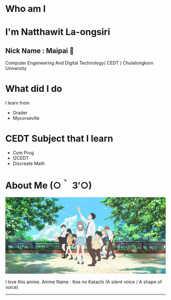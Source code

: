 # Who am I

# **I'm Natthawit La-ongsiri**
## Nick Name : Maipai 🎍

Computer Engeneering And Digital Technology( CEDT ) Chulalongkorn University

# What did I do

I learn from 
- Grader
- Mycorseville

# CEDT Subject that I learn

- Com Prog
- I2CEDT
- Discreate Math

# About Me (○｀ 3′○)

![Anime](https://github.com/maipai01/maipai01/blob/main/koe-no-katachi.png)

I love this anime. 
Anime Name : Koe no Katachi (A silent voice / A shape of voice)

---
